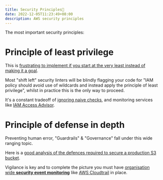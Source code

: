 ```yaml
---
title: Security Principles💂
date: 2022-12-05T11:23:49+08:00
description: AWS security principles
---
```


The most important security principles:

# Principle of least privilege

This is [frustrating to implement if you start at the
very least instead of making it a goal](/blog/2022/least-privilege/).

Most "shift left" security linters will be blindly flagging your code for "IAM policy should
avoid use of wildcards and instead apply the principle of least privilege",
whilst in practice this is the only way to proceed.

It's a constant tradeoff of [ignoring naive
checks](https://github.com/aquasecurity/tfsec#ignoring-warnings), and
monitoring services like [IAM Access Advisor](https://aws.amazon.com/blogs/security/iam-access-analyzer-makes-it-easier-to-implement-least-privilege-permissions-by-generating-iam-policies-based-on-access-activity/).

# Principle of defense in depth

Preventing human error, "Guardrails" & "Governance" fall under this wide
ranging topic.

Here is a [good analysis of the defences required to secure a production S3
bucket](https://www.reddit.com/r/Terraform/comments/yyiqn6/developers_i_want_to_hear_from_you_have_you/iwy839t/).

Vigilance is key and to complete the picture you must have [organisation wide
**security event
monitoring**](https://aws.amazon.com/blogs/aws/new-amazon-cloudwatch-cross-account-observability/) like [AWS Cloudtrail](https://github.com/kaihendry/sam-cloudtrail-ec2)
in place.
